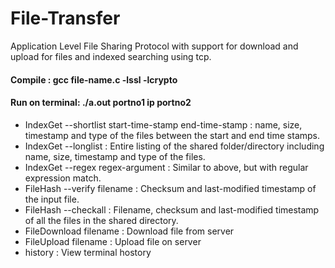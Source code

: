 # File-Transfer
Application Level File Sharing Protocol with support for download and upload for files and indexed searching using tcp.
#### Compile : gcc file-name.c -lssl -lcrypto 
#### Run on terminal: ./a.out portno1 ip portno2
- IndexGet --shortlist start-time-stamp end-time-stamp : name, size, timestamp and type of the files between the start     and end time stamps.
- IndexGet --longlist : Entire listing of the shared folder/directory including name, size, timestamp and type of the      files.
- IndexGet --regex regex-argument : Similar to above, but with regular expression match. 
- FileHash --verify filename : Checksum and last-modified timestamp of the input file.
- FileHash --checkall : Filename, checksum and last-modified timestamp of all the files in the shared directory.
- FileDownload filename : Download file from server
- FileUpload filename : Upload file on server
- history : View terminal hostory 
